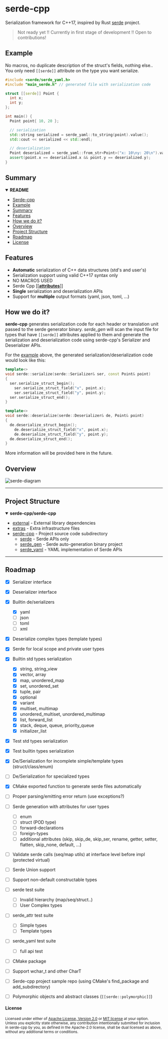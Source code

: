 serde-cpp
===

Serialization framework for C++17, inspired by Rust [serde](https://serde.rs/) project.

> Not ready yet !!
> Currently in first stage of development !!
> Open to contributions!

## Example

No macros, no duplicate description of the struct's fields, nothing else..  
You only need `[[serde]]` attribute on the type you want serialize.

```cpp
#include <serde/serde_yaml.h>
#include "main_serde.h" // generated file with serialization code

struct [[serde]] Point {
  int x;
  int y;
};

int main() {
  Point point{ 10, 20 };

  // serialization
  std::string serialized = serde_yaml::to_string(point).value();
  std::cout << serialized << std::endl;

  // deserialization
  Point deserialized = serde_yaml::from_str<Point>("x: 10\ny: 20\n").value();
  assert(point.x == deserialized.x && point.y == deserialized.y);
}
```


## Summary

<details open>
<summary><b>README</b></summary>

* [Serde-cpp](#serde-cpp)
* [Example](#example)
* [Summary](#summary)
* [Features](#features)
* [How we do it?](#how-we-do-it)
* [Overview](#overview)
* [Project Structure](#project-structure)
* [Roadmap](#roadmap)
* [License](#license)

</details>


## Features

* **Automatic** serialization of C++ data structures (std's and user's)
* Serialization support using valid C++17 syntax only
* NO MACROS USED
* Serde Cpp [[[**attributes**](https://en.cppreference.com/w/cpp/language/attributes)]]
* **Single** serialization and deserialization APIs
* Support for **multiple** output formats (yaml, json, toml, ...)


## How we do it?

**serde-cpp** generates serialization code for each header or translation unit passed to the serde generator binary.
_serde_gen_ will scan the input file for types that have `[[serde]]` attributes applied to them and generate the serialization and deserialization code
using serde-cpp's Serializer and Deserializer APIs.

For the [example](#example) above, the generated serialization/deserialization code would look like this:

```cpp
template<>
void serde::serialize(serde::Serializer& ser, const Point& point)
{
  ser.serialize_struct_begin();
    ser.serialize_struct_field("x", point.x);
    ser.serialize_struct_field("y", point.y);
  ser.serialize_struct_end();
}

template<>
void serde::deserialize(serde::Deserializer& de, Point& point)
{
  de.deserialize_struct_begin();
    de.deserialize_struct_field("x", point.x);
    de.deserialize_struct_field("y", point.y);
  de.deserialize_struct_end();
}
```

More information will be provided here in the future.


## Overview

![serde-diagram](extras/serde-diagram.png)


---

## Project Structure

<details open>
<summary><b>serde-cpp/serde-cpp</b></summary>

* [external](./external) - External library dependencies
* [extras](./extras) - Extra infrastructure files
* [serde-cpp](./serde-cpp) - Project source code subdirectory
    + [serde](./serde-cpp/serde) - Serde APIs only
    + [serde\_gen](./serde-cpp/serde_gen) - Serde auto-generation binary project
    + [serde\_yaml](./serde-cpp/serde_yaml) - YAML implementation of Serde APIs

</details>

---

## Roadmap

- [x] Serializer interface
- [x] Deserializer interface
- [x] Builtin de/serializers
  - [x] yaml
  - [ ] json
  - [ ] toml
  - [ ] xml
- [x] Deserialize complex types (template types)
- [x] Serde for local scope and private user types
- [x] Builtin std types serialization 
  - [x] string, string\_view
  - [x] vector, array
  - [x] map, unordered\_map
  - [x] set, unordered\_set
  - [x] tuple, pair
  - [x] optional
  - [x] variant
  - [x] multiset, multimap
  - [x] unordered\_multiset, unordered\_multimap
  - [x] list, forward\_list
  - [x] stack, deque, queue, priority\_queue
  - [x] initializer\_list
- [x] Test std types serialization
- [x] Test builtin types serialization
- [x] De/Serialization for incomplete simple/template types (struct/class/enum)
- [ ] De/Serialization for specialized types
- [x] CMake exported function to generate serde files automatically
- [ ] Proper parsing/emitting error return (use exceptions?)
- [ ] Serde generation with attributes for user types
  - [ ] enum
  - [ ] struct (POD type)
  - [ ] forward-declarations
  - [ ] foreign-types
  - [ ] additional attributes (skip, skip\_de, skip\_ser, rename, getter, setter, flatten, skip\_none, default, ...)
- [ ] Validate serde calls (seq/map utils) at interface level before impl (protected virtual)
- [ ] Serde Union support
- [ ] Support non-default constructable types
- [ ] serde test suite
  - [ ] Invalid hierarchy (map/seq/struct..)
  - [ ] User Complex types
- [ ] serde\_attr test suite
  - [ ] Simple types
  - [ ] Template types
- [ ] serde\_yaml test suite
  - [ ] full api test
- [ ] CMake package
- [ ] Support wchar\_t and other CharT
- [ ] Serde-cpp project sample repo (using CMake's find\_package and add\_subdirectory)
- [ ] Polymorphic objects and abstract classes (`[[serde::polymorphic]]`)


#### License

<sup>
Licensed under either of <a href="LICENSE-APACHE">Apache License, Version
2.0</a> or <a href="LICENSE-MIT">MIT license</a> at your option.
</sup>

<br>

<sub>
Unless you explicitly state otherwise, any contribution intentionally submitted
for inclusion in serde-cpp by you, as defined in the Apache-2.0 license, shall be
dual licensed as above, without any additional terms or conditions.
</sub>
